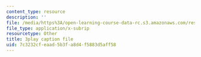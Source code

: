 ```yaml
---
content_type: resource
description: ''
file: /media/https%3A/open-learning-course-data-rc.s3.amazonaws.com/res-9-003-brains-minds-and-machines-summer-course-summer-2015/7c3232cfeaad5b3fa8d4f5883d5aff58_RTmoWFZQ-WE.vtt
file_type: application/x-subrip
resourcetype: Other
title: 3play caption file
uid: 7c3232cf-eaad-5b3f-a8d4-f5883d5aff58
---
```

